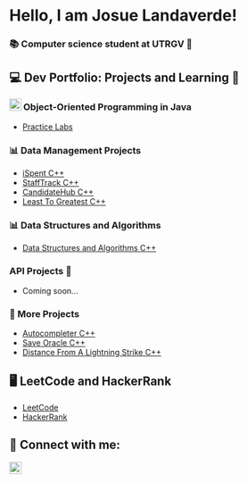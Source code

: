 <h1>Hello, I am Josue Landaverde!</h1>
<h3>📚 Computer science student at UTRGV 🤠</h3>

<h2>💻 Dev Portfolio:  Projects and Learning 📕</h2>

<img align="left" width="22px" src="https://upload.wikimedia.org/wikipedia/en/thumb/3/30/Java_programming_language_logo.svg/300px-Java_programming_language_logo.svg.png" />
<h3>Object-Oriented Programming in Java</h3>
<ul>
<li><a href="https://github.com/jlndvr/Java-REPO">Practice Labs</a></li>
</ul>
 
<h3>📊 Data Management Projects</h3>
<ul>
  <li><a href="https://github.com/jlndvr/ispent">iSpent C++</a></li>
  <li><a href="https://github.com/jlndvr/Candidate-Dequeue-Manager">StaffTrack C++</a></li>
  <li><a href="https://github.com/jlndvr/Candidate-Linked-List-Manager">CandidateHub C++</a></li>
  <li><a href="https://github.com/jlndvr/Least-to-Greatest">Least To Greatest C++</a></li>
</ul>

<h3>📊 Data Structures and Algorithms</h3>
<ul>
  <li><a href="https://github.com/jlndvr/Data-Structures-and-Algorithms-Practice-">Data Structures and Algorithms C++</a></li>
</ul>

<h3>API Projects 📡</h3>
<ul>
<li><a>Coming soon...</a></li>
</ul>

<h3>🔨 More Projects</h3>
<ul>
  <li><a href="https://github.com/jlndvr/Autocompleter-BST">Autocompleter C++</a></li>
  <li><a href="https://github.com/jlndvr/Save-Oracle">Save Oracle C++</a></li>
  <li><a href="https://github.com/jlndvr/Distance-of-a-Lightning-Strike">Distance From A Lightning Strike C++</a></li>
</ul>

<h2>🖥️ LeetCode and HackerRank</h2>
<ul>
  <li><a href="https://github.com/jlndvr/LeetCode">LeetCode</a></li>
  <li><a href="https://github.com/jlndvr/HackerRank">HackerRank</a></li>
</ul>

<h2>🤳 Connect with me:</h2>
<p>
  <a href="https://www.linkedin.com/in/jlndvr">
    <img align="left" width="22px" src="https://upload.wikimedia.org/wikipedia/commons/c/ca/LinkedIn_logo_initials.png" alt="LinkedIn logo"/>
  </a>
</p>

